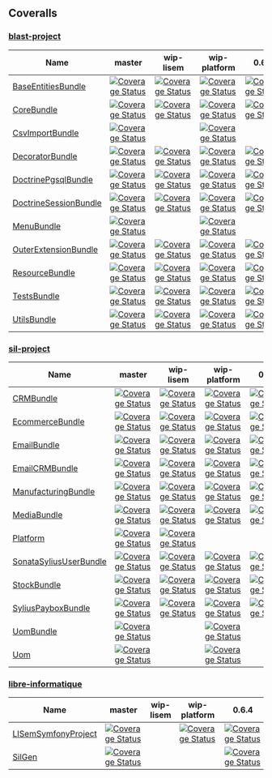 ## Coveralls #

### [blast-project](https://github.com/blast-project/) #
 | Name | master | wip-lisem | wip-platform | 0.6.4 | 
 | -- | -- | -- | -- | -- | 
 | [BaseEntitiesBundle](https://github.com/blast-project/BaseEntitiesBundle) |  [![Coverage Status](https://coveralls.io/repos/github/blast-project/BaseEntitiesBundle/badge.svg?branch=master)](https://coveralls.io/github/blast-project/BaseEntitiesBundle?branch=master)  |  [![Coverage Status](https://coveralls.io/repos/github/blast-project/BaseEntitiesBundle/badge.svg?branch=wip-lisem)](https://coveralls.io/github/blast-project/BaseEntitiesBundle?branch=wip-lisem)  |  [![Coverage Status](https://coveralls.io/repos/github/blast-project/BaseEntitiesBundle/badge.svg?branch=wip-platform)](https://coveralls.io/github/blast-project/BaseEntitiesBundle?branch=wip-platform)  |  [![Coverage Status](https://coveralls.io/repos/github/blast-project/BaseEntitiesBundle/badge.svg?branch=0.6.4)](https://coveralls.io/github/blast-project/BaseEntitiesBundle?branch=0.6.4)  | 
 | [CoreBundle](https://github.com/blast-project/CoreBundle) |  [![Coverage Status](https://coveralls.io/repos/github/blast-project/CoreBundle/badge.svg?branch=master)](https://coveralls.io/github/blast-project/CoreBundle?branch=master)  |  [![Coverage Status](https://coveralls.io/repos/github/blast-project/CoreBundle/badge.svg?branch=wip-lisem)](https://coveralls.io/github/blast-project/CoreBundle?branch=wip-lisem)  |  [![Coverage Status](https://coveralls.io/repos/github/blast-project/CoreBundle/badge.svg?branch=wip-platform)](https://coveralls.io/github/blast-project/CoreBundle?branch=wip-platform)  |  [![Coverage Status](https://coveralls.io/repos/github/blast-project/CoreBundle/badge.svg?branch=0.6.4)](https://coveralls.io/github/blast-project/CoreBundle?branch=0.6.4)  | 
 | [CsvImportBundle](https://github.com/blast-project/CsvImportBundle) |  [![Coverage Status](https://coveralls.io/repos/github/blast-project/CsvImportBundle/badge.svg?branch=master)](https://coveralls.io/github/blast-project/CsvImportBundle?branch=master)  |  |  [![Coverage Status](https://coveralls.io/repos/github/blast-project/CsvImportBundle/badge.svg?branch=wip-platform)](https://coveralls.io/github/blast-project/CsvImportBundle?branch=wip-platform)  |  | 
 | [DecoratorBundle](https://github.com/blast-project/DecoratorBundle) |  [![Coverage Status](https://coveralls.io/repos/github/blast-project/DecoratorBundle/badge.svg?branch=master)](https://coveralls.io/github/blast-project/DecoratorBundle?branch=master)  |  [![Coverage Status](https://coveralls.io/repos/github/blast-project/DecoratorBundle/badge.svg?branch=wip-lisem)](https://coveralls.io/github/blast-project/DecoratorBundle?branch=wip-lisem)  |  [![Coverage Status](https://coveralls.io/repos/github/blast-project/DecoratorBundle/badge.svg?branch=wip-platform)](https://coveralls.io/github/blast-project/DecoratorBundle?branch=wip-platform)  |  [![Coverage Status](https://coveralls.io/repos/github/blast-project/DecoratorBundle/badge.svg?branch=0.6.4)](https://coveralls.io/github/blast-project/DecoratorBundle?branch=0.6.4)  | 
 | [DoctrinePgsqlBundle](https://github.com/blast-project/DoctrinePgsqlBundle) |  [![Coverage Status](https://coveralls.io/repos/github/blast-project/DoctrinePgsqlBundle/badge.svg?branch=master)](https://coveralls.io/github/blast-project/DoctrinePgsqlBundle?branch=master)  |  [![Coverage Status](https://coveralls.io/repos/github/blast-project/DoctrinePgsqlBundle/badge.svg?branch=wip-lisem)](https://coveralls.io/github/blast-project/DoctrinePgsqlBundle?branch=wip-lisem)  |  [![Coverage Status](https://coveralls.io/repos/github/blast-project/DoctrinePgsqlBundle/badge.svg?branch=wip-platform)](https://coveralls.io/github/blast-project/DoctrinePgsqlBundle?branch=wip-platform)  |  [![Coverage Status](https://coveralls.io/repos/github/blast-project/DoctrinePgsqlBundle/badge.svg?branch=0.6.4)](https://coveralls.io/github/blast-project/DoctrinePgsqlBundle?branch=0.6.4)  | 
 | [DoctrineSessionBundle](https://github.com/blast-project/DoctrineSessionBundle) |  [![Coverage Status](https://coveralls.io/repos/github/blast-project/DoctrineSessionBundle/badge.svg?branch=master)](https://coveralls.io/github/blast-project/DoctrineSessionBundle?branch=master)  |  [![Coverage Status](https://coveralls.io/repos/github/blast-project/DoctrineSessionBundle/badge.svg?branch=wip-lisem)](https://coveralls.io/github/blast-project/DoctrineSessionBundle?branch=wip-lisem)  |  [![Coverage Status](https://coveralls.io/repos/github/blast-project/DoctrineSessionBundle/badge.svg?branch=wip-platform)](https://coveralls.io/github/blast-project/DoctrineSessionBundle?branch=wip-platform)  |  [![Coverage Status](https://coveralls.io/repos/github/blast-project/DoctrineSessionBundle/badge.svg?branch=0.6.4)](https://coveralls.io/github/blast-project/DoctrineSessionBundle?branch=0.6.4)  | 
 | [MenuBundle](https://github.com/blast-project/MenuBundle) |  [![Coverage Status](https://coveralls.io/repos/github/blast-project/MenuBundle/badge.svg?branch=master)](https://coveralls.io/github/blast-project/MenuBundle?branch=master)  |  |  [![Coverage Status](https://coveralls.io/repos/github/blast-project/MenuBundle/badge.svg?branch=wip-platform)](https://coveralls.io/github/blast-project/MenuBundle?branch=wip-platform)  |  | 
 | [OuterExtensionBundle](https://github.com/blast-project/OuterExtensionBundle) |  [![Coverage Status](https://coveralls.io/repos/github/blast-project/OuterExtensionBundle/badge.svg?branch=master)](https://coveralls.io/github/blast-project/OuterExtensionBundle?branch=master)  |  [![Coverage Status](https://coveralls.io/repos/github/blast-project/OuterExtensionBundle/badge.svg?branch=wip-lisem)](https://coveralls.io/github/blast-project/OuterExtensionBundle?branch=wip-lisem)  |  [![Coverage Status](https://coveralls.io/repos/github/blast-project/OuterExtensionBundle/badge.svg?branch=wip-platform)](https://coveralls.io/github/blast-project/OuterExtensionBundle?branch=wip-platform)  |  [![Coverage Status](https://coveralls.io/repos/github/blast-project/OuterExtensionBundle/badge.svg?branch=0.6.4)](https://coveralls.io/github/blast-project/OuterExtensionBundle?branch=0.6.4)  | 
 | [ResourceBundle](https://github.com/blast-project/ResourceBundle) |  [![Coverage Status](https://coveralls.io/repos/github/blast-project/ResourceBundle/badge.svg?branch=master)](https://coveralls.io/github/blast-project/ResourceBundle?branch=master)  |  [![Coverage Status](https://coveralls.io/repos/github/blast-project/ResourceBundle/badge.svg?branch=wip-lisem)](https://coveralls.io/github/blast-project/ResourceBundle?branch=wip-lisem)  |  [![Coverage Status](https://coveralls.io/repos/github/blast-project/ResourceBundle/badge.svg?branch=wip-platform)](https://coveralls.io/github/blast-project/ResourceBundle?branch=wip-platform)  |  [![Coverage Status](https://coveralls.io/repos/github/blast-project/ResourceBundle/badge.svg?branch=0.6.4)](https://coveralls.io/github/blast-project/ResourceBundle?branch=0.6.4)  | 
 | [TestsBundle](https://github.com/blast-project/TestsBundle) |  [![Coverage Status](https://coveralls.io/repos/github/blast-project/TestsBundle/badge.svg?branch=master)](https://coveralls.io/github/blast-project/TestsBundle?branch=master)  |  [![Coverage Status](https://coveralls.io/repos/github/blast-project/TestsBundle/badge.svg?branch=wip-lisem)](https://coveralls.io/github/blast-project/TestsBundle?branch=wip-lisem)  |  [![Coverage Status](https://coveralls.io/repos/github/blast-project/TestsBundle/badge.svg?branch=wip-platform)](https://coveralls.io/github/blast-project/TestsBundle?branch=wip-platform)  |  [![Coverage Status](https://coveralls.io/repos/github/blast-project/TestsBundle/badge.svg?branch=0.6.4)](https://coveralls.io/github/blast-project/TestsBundle?branch=0.6.4)  | 
 | [UtilsBundle](https://github.com/blast-project/UtilsBundle) |  [![Coverage Status](https://coveralls.io/repos/github/blast-project/UtilsBundle/badge.svg?branch=master)](https://coveralls.io/github/blast-project/UtilsBundle?branch=master)  |  [![Coverage Status](https://coveralls.io/repos/github/blast-project/UtilsBundle/badge.svg?branch=wip-lisem)](https://coveralls.io/github/blast-project/UtilsBundle?branch=wip-lisem)  |  [![Coverage Status](https://coveralls.io/repos/github/blast-project/UtilsBundle/badge.svg?branch=wip-platform)](https://coveralls.io/github/blast-project/UtilsBundle?branch=wip-platform)  |  [![Coverage Status](https://coveralls.io/repos/github/blast-project/UtilsBundle/badge.svg?branch=0.6.4)](https://coveralls.io/github/blast-project/UtilsBundle?branch=0.6.4)  | 

### [sil-project](https://github.com/sil-project/) #
 | Name | master | wip-lisem | wip-platform | 0.6.4 | 
 | -- | -- | -- | -- | -- | 
 | [CRMBundle](https://github.com/sil-project/CRMBundle) |  [![Coverage Status](https://coveralls.io/repos/github/sil-project/CRMBundle/badge.svg?branch=master)](https://coveralls.io/github/sil-project/CRMBundle?branch=master)  |  [![Coverage Status](https://coveralls.io/repos/github/sil-project/CRMBundle/badge.svg?branch=wip-lisem)](https://coveralls.io/github/sil-project/CRMBundle?branch=wip-lisem)  |  [![Coverage Status](https://coveralls.io/repos/github/sil-project/CRMBundle/badge.svg?branch=wip-platform)](https://coveralls.io/github/sil-project/CRMBundle?branch=wip-platform)  |  [![Coverage Status](https://coveralls.io/repos/github/sil-project/CRMBundle/badge.svg?branch=0.6.4)](https://coveralls.io/github/sil-project/CRMBundle?branch=0.6.4)  | 
 | [EcommerceBundle](https://github.com/sil-project/EcommerceBundle) |  [![Coverage Status](https://coveralls.io/repos/github/sil-project/EcommerceBundle/badge.svg?branch=master)](https://coveralls.io/github/sil-project/EcommerceBundle?branch=master)  |  [![Coverage Status](https://coveralls.io/repos/github/sil-project/EcommerceBundle/badge.svg?branch=wip-lisem)](https://coveralls.io/github/sil-project/EcommerceBundle?branch=wip-lisem)  |  [![Coverage Status](https://coveralls.io/repos/github/sil-project/EcommerceBundle/badge.svg?branch=wip-platform)](https://coveralls.io/github/sil-project/EcommerceBundle?branch=wip-platform)  |  [![Coverage Status](https://coveralls.io/repos/github/sil-project/EcommerceBundle/badge.svg?branch=0.6.4)](https://coveralls.io/github/sil-project/EcommerceBundle?branch=0.6.4)  | 
 | [EmailBundle](https://github.com/sil-project/EmailBundle) |  [![Coverage Status](https://coveralls.io/repos/github/sil-project/EmailBundle/badge.svg?branch=master)](https://coveralls.io/github/sil-project/EmailBundle?branch=master)  |  [![Coverage Status](https://coveralls.io/repos/github/sil-project/EmailBundle/badge.svg?branch=wip-lisem)](https://coveralls.io/github/sil-project/EmailBundle?branch=wip-lisem)  |  [![Coverage Status](https://coveralls.io/repos/github/sil-project/EmailBundle/badge.svg?branch=wip-platform)](https://coveralls.io/github/sil-project/EmailBundle?branch=wip-platform)  |  [![Coverage Status](https://coveralls.io/repos/github/sil-project/EmailBundle/badge.svg?branch=0.6.4)](https://coveralls.io/github/sil-project/EmailBundle?branch=0.6.4)  | 
 | [EmailCRMBundle](https://github.com/sil-project/EmailCRMBundle) |  [![Coverage Status](https://coveralls.io/repos/github/sil-project/EmailCRMBundle/badge.svg?branch=master)](https://coveralls.io/github/sil-project/EmailCRMBundle?branch=master)  |  [![Coverage Status](https://coveralls.io/repos/github/sil-project/EmailCRMBundle/badge.svg?branch=wip-lisem)](https://coveralls.io/github/sil-project/EmailCRMBundle?branch=wip-lisem)  |  [![Coverage Status](https://coveralls.io/repos/github/sil-project/EmailCRMBundle/badge.svg?branch=wip-platform)](https://coveralls.io/github/sil-project/EmailCRMBundle?branch=wip-platform)  |  [![Coverage Status](https://coveralls.io/repos/github/sil-project/EmailCRMBundle/badge.svg?branch=0.6.4)](https://coveralls.io/github/sil-project/EmailCRMBundle?branch=0.6.4)  | 
 | [ManufacturingBundle](https://github.com/sil-project/ManufacturingBundle) |  [![Coverage Status](https://coveralls.io/repos/github/sil-project/ManufacturingBundle/badge.svg?branch=master)](https://coveralls.io/github/sil-project/ManufacturingBundle?branch=master)  |  [![Coverage Status](https://coveralls.io/repos/github/sil-project/ManufacturingBundle/badge.svg?branch=wip-lisem)](https://coveralls.io/github/sil-project/ManufacturingBundle?branch=wip-lisem)  |  [![Coverage Status](https://coveralls.io/repos/github/sil-project/ManufacturingBundle/badge.svg?branch=wip-platform)](https://coveralls.io/github/sil-project/ManufacturingBundle?branch=wip-platform)  |  [![Coverage Status](https://coveralls.io/repos/github/sil-project/ManufacturingBundle/badge.svg?branch=0.6.4)](https://coveralls.io/github/sil-project/ManufacturingBundle?branch=0.6.4)  | 
 | [MediaBundle](https://github.com/sil-project/MediaBundle) |  [![Coverage Status](https://coveralls.io/repos/github/sil-project/MediaBundle/badge.svg?branch=master)](https://coveralls.io/github/sil-project/MediaBundle?branch=master)  |  [![Coverage Status](https://coveralls.io/repos/github/sil-project/MediaBundle/badge.svg?branch=wip-lisem)](https://coveralls.io/github/sil-project/MediaBundle?branch=wip-lisem)  |  [![Coverage Status](https://coveralls.io/repos/github/sil-project/MediaBundle/badge.svg?branch=wip-platform)](https://coveralls.io/github/sil-project/MediaBundle?branch=wip-platform)  |  [![Coverage Status](https://coveralls.io/repos/github/sil-project/MediaBundle/badge.svg?branch=0.6.4)](https://coveralls.io/github/sil-project/MediaBundle?branch=0.6.4)  | 
 | [Platform](https://github.com/sil-project/Platform) |  [![Coverage Status](https://coveralls.io/repos/github/sil-project/Platform/badge.svg?branch=master)](https://coveralls.io/github/sil-project/Platform?branch=master)  |  [![Coverage Status](https://coveralls.io/repos/github/sil-project/Platform/badge.svg?branch=wip-lisem)](https://coveralls.io/github/sil-project/Platform?branch=wip-lisem)  |  |  | 
 | [SonataSyliusUserBundle](https://github.com/sil-project/SonataSyliusUserBundle) |  [![Coverage Status](https://coveralls.io/repos/github/sil-project/SonataSyliusUserBundle/badge.svg?branch=master)](https://coveralls.io/github/sil-project/SonataSyliusUserBundle?branch=master)  |  [![Coverage Status](https://coveralls.io/repos/github/sil-project/SonataSyliusUserBundle/badge.svg?branch=wip-lisem)](https://coveralls.io/github/sil-project/SonataSyliusUserBundle?branch=wip-lisem)  |  [![Coverage Status](https://coveralls.io/repos/github/sil-project/SonataSyliusUserBundle/badge.svg?branch=wip-platform)](https://coveralls.io/github/sil-project/SonataSyliusUserBundle?branch=wip-platform)  |  [![Coverage Status](https://coveralls.io/repos/github/sil-project/SonataSyliusUserBundle/badge.svg?branch=0.6.4)](https://coveralls.io/github/sil-project/SonataSyliusUserBundle?branch=0.6.4)  | 
 | [StockBundle](https://github.com/sil-project/StockBundle) |  [![Coverage Status](https://coveralls.io/repos/github/sil-project/StockBundle/badge.svg?branch=master)](https://coveralls.io/github/sil-project/StockBundle?branch=master)  |  [![Coverage Status](https://coveralls.io/repos/github/sil-project/StockBundle/badge.svg?branch=wip-lisem)](https://coveralls.io/github/sil-project/StockBundle?branch=wip-lisem)  |  [![Coverage Status](https://coveralls.io/repos/github/sil-project/StockBundle/badge.svg?branch=wip-platform)](https://coveralls.io/github/sil-project/StockBundle?branch=wip-platform)  |  [![Coverage Status](https://coveralls.io/repos/github/sil-project/StockBundle/badge.svg?branch=0.6.4)](https://coveralls.io/github/sil-project/StockBundle?branch=0.6.4)  | 
 | [SyliusPayboxBundle](https://github.com/sil-project/SyliusPayboxBundle) |  [![Coverage Status](https://coveralls.io/repos/github/sil-project/SyliusPayboxBundle/badge.svg?branch=master)](https://coveralls.io/github/sil-project/SyliusPayboxBundle?branch=master)  |  [![Coverage Status](https://coveralls.io/repos/github/sil-project/SyliusPayboxBundle/badge.svg?branch=wip-lisem)](https://coveralls.io/github/sil-project/SyliusPayboxBundle?branch=wip-lisem)  |  [![Coverage Status](https://coveralls.io/repos/github/sil-project/SyliusPayboxBundle/badge.svg?branch=wip-platform)](https://coveralls.io/github/sil-project/SyliusPayboxBundle?branch=wip-platform)  |  [![Coverage Status](https://coveralls.io/repos/github/sil-project/SyliusPayboxBundle/badge.svg?branch=0.6.4)](https://coveralls.io/github/sil-project/SyliusPayboxBundle?branch=0.6.4)  | 
 | [UomBundle](https://github.com/sil-project/UomBundle) |  [![Coverage Status](https://coveralls.io/repos/github/sil-project/UomBundle/badge.svg?branch=master)](https://coveralls.io/github/sil-project/UomBundle?branch=master)  |  |  [![Coverage Status](https://coveralls.io/repos/github/sil-project/UomBundle/badge.svg?branch=wip-platform)](https://coveralls.io/github/sil-project/UomBundle?branch=wip-platform)  |  | 
 | [Uom](https://github.com/sil-project/Uom) |  [![Coverage Status](https://coveralls.io/repos/github/sil-project/Uom/badge.svg?branch=master)](https://coveralls.io/github/sil-project/Uom?branch=master)  |  |  [![Coverage Status](https://coveralls.io/repos/github/sil-project/Uom/badge.svg?branch=wip-platform)](https://coveralls.io/github/sil-project/Uom?branch=wip-platform)  |  | 

### [libre-informatique](https://github.com/libre-informatique/) #
 | Name | master | wip-lisem | wip-platform | 0.6.4 | 
 | -- | -- | -- | -- | -- | 
 | [LISemSymfonyProject](https://github.com/libre-informatique/LISemSymfonyProject) |  [![Coverage Status](https://coveralls.io/repos/github/libre-informatique/LISemSymfonyProject/badge.svg?branch=master)](https://coveralls.io/github/libre-informatique/LISemSymfonyProject?branch=master)  |  |  [![Coverage Status](https://coveralls.io/repos/github/libre-informatique/LISemSymfonyProject/badge.svg?branch=wip-platform)](https://coveralls.io/github/libre-informatique/LISemSymfonyProject?branch=wip-platform)  |  [![Coverage Status](https://coveralls.io/repos/github/libre-informatique/LISemSymfonyProject/badge.svg?branch=0.6.4)](https://coveralls.io/github/libre-informatique/LISemSymfonyProject?branch=0.6.4)  | 
 | [SilGen](https://github.com/libre-informatique/SilGen) |  [![Coverage Status](https://coveralls.io/repos/github/libre-informatique/SilGen/badge.svg?branch=master)](https://coveralls.io/github/libre-informatique/SilGen?branch=master)  |  |  |  [![Coverage Status](https://coveralls.io/repos/github/libre-informatique/SilGen/badge.svg?branch=0.6.4)](https://coveralls.io/github/libre-informatique/SilGen?branch=0.6.4)  | 
